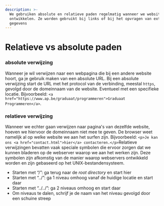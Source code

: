 ```yaml
---
description: >-
  We gebruiken absolute en relatieve paden regelmatig wanneer we website gaan
  ontwikkelen. Ze worden gebruikt bij links of bij het opvragen van externe
  gegevens
---
```


# Relatieve vs absolute paden

### absolute verwijzing <a href="#absolute-verwijzing" id="absolute-verwijzing"></a>

Wanneer je wil verwijzen naar een webpagina die bij een andere website hoort, ga je gebruik maken van een absolute URL. Bij een absolute verwijzing start de URL met het protocol van de verbinding, meestal `https`, gevolgd door de domeinnaam van de website. Eventueel met een specifieke locatie. Bijvoorbeeld: `<a href="https://www.ap.be/graduaat/programmeren">Graduaat Programmeren</a>`.

### relatieve verwijzing <a href="#relatieve-verwijzing" id="relatieve-verwijzing"></a>

Wanneer we echter gaan verwijzen naar pagina's van dezelfde website, hoeven we hiervoor de domeinnaam niet mee te geven. De browser weet namelijk al op welke website we aan het surfen zijn. Bijvoorbeeld: `<p>Je kan ons <a href="contact.html">hier</a> contacteren.</p>`Relatieve verwijzingen bevatten vaak speciale symbolen die ervoor zorgen dat we kunnen bladeren op de webserver waarop we aan het werken zijn. Deze symbolen zijn afkomstig van de manier waarop webservers ontwikkeld worden en zijn gebaseerd op het UNIX-bestandensysteem.

* Starten met “/”: ga terug naar de _root directory_ en start hier
* Starten met “../”: ga 1 niveau omhoog vanaf de huidige locatie en start daar
* Starten met “../../”: ga 2 niveaus omhoog en start daar
* Om niveaus te dalen, schrijf je de naam van het niveau gevolgd door een schuine streep
